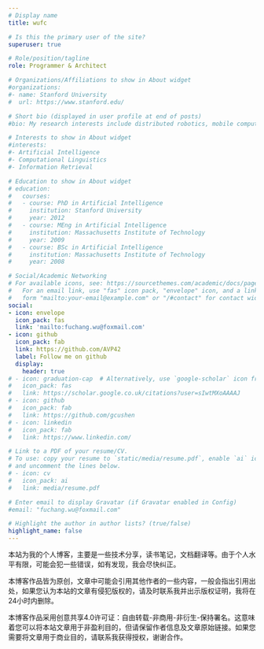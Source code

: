 ```yaml
---
# Display name
title: wufc

# Is this the primary user of the site?
superuser: true

# Role/position/tagline
role: Programmer & Architect

# Organizations/Affiliations to show in About widget
#organizations:
#- name: Stanford University
#  url: https://www.stanford.edu/

# Short bio (displayed in user profile at end of posts)
#bio: My research interests include distributed robotics, mobile computing and programmable matter.

# Interests to show in About widget
#interests:
#- Artificial Intelligence
#- Computational Linguistics
#- Information Retrieval

# Education to show in About widget
# education:
#   courses:
#   - course: PhD in Artificial Intelligence
#     institution: Stanford University
#     year: 2012
#   - course: MEng in Artificial Intelligence
#     institution: Massachusetts Institute of Technology
#     year: 2009
#   - course: BSc in Artificial Intelligence
#     institution: Massachusetts Institute of Technology
#     year: 2008

# Social/Academic Networking
# For available icons, see: https://sourcethemes.com/academic/docs/page-builder/#icons
#   For an email link, use "fas" icon pack, "envelope" icon, and a link in the
#   form "mailto:your-email@example.com" or "/#contact" for contact widget.
social:
- icon: envelope
  icon_pack: fas
  link: 'mailto:fuchang.wu@foxmail.com'
- icon: github
  icon_pack: fab
  link: https://github.com/AVP42
  label: Follow me on github
  display:
    header: true
# - icon: graduation-cap  # Alternatively, use `google-scholar` icon from `ai` icon pack
#   icon_pack: fas
#   link: https://scholar.google.co.uk/citations?user=sIwtMXoAAAAJ
# - icon: github
#   icon_pack: fab
#   link: https://github.com/gcushen
# - icon: linkedin
#   icon_pack: fab
#   link: https://www.linkedin.com/

# Link to a PDF of your resume/CV.
# To use: copy your resume to `static/media/resume.pdf`, enable `ai` icons in `params.toml`, 
# and uncomment the lines below.
# - icon: cv
#   icon_pack: ai
#   link: media/resume.pdf

# Enter email to display Gravatar (if Gravatar enabled in Config)
#email: "fuchang.wu@foxmail.com"

# Highlight the author in author lists? (true/false)
highlight_name: false
---
```


本站为我的个人博客，主要是一些技术分享，读书笔记，文档翻译等。由于个人水平有限，可能会犯一些错误，如有发现，我会尽快纠正。

本博客作品皆为原创，文章中可能会引用其他作者的一些内容，一般会指出引用出处，如果您认为本站的文章有侵犯版权的，请及时联系我并出示版权证明，我将在24小时内删除。

本博客作品采用创意共享4.0许可证：自由转载-非商用-非衍生-保持署名。这意味着您可以将本站文章用于非盈利目的，但请保留作者信息及文章原始链接。如果您需要将文章用于商业目的，请联系我获得授权，谢谢合作。
